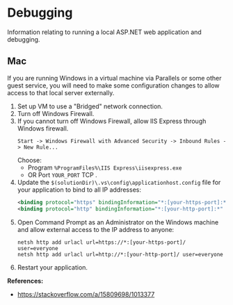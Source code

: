 # Debugging
Information relating to running a local ASP.NET web application and debugging.

## Mac
If you are running Windows in a virtual machine via Parallels or some other guest service, you will need to make some configuration changes to allow access to that local server externally.

1. Set up VM to use a "Bridged" network connection.
1. Turn off Windows Firewall.  
1. If you cannot turn off Windows Firewall, allow IIS Express through Windows firewall.  
    ```
    Start -> Windows Firewall with Advanced Security -> Inbound Rules -> New Rule...
    ```
    Choose:
    * Program `%ProgramFiles%\IIS Express\iisexpress.exe` 
    * OR Port `YOUR_PORT` TCP . 
1. Update the `$(solutionDir)\.vs\config\applicationhost.config` file for your application to bind to all IP addresses:
    ```xml
    <binding protocol="https" bindingInformation="*:[your-https-port]:*" />
    <binding protocol="http" bindingInformation="*:[your-http-port]:*" />
    ```
1. Open Command Prompt as an Administrator on the Windows machine and allow external access to the IP address to anyone:
    ```
    netsh http add urlacl url=https://*:[your-https-port]/ user=everyone
    netsh http add urlacl url=http://*:[your-http-port]/ user=everyone
    ```
1. Restart your application.

**References:**
* https://stackoverflow.com/a/15809698/1013377
